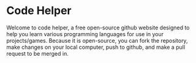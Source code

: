# Code Helper
Welcome to code helper, a free open-source github website designed to help you learn various programming languages for use in your projects/games. Because it is open-source, you can fork the repository, make changes on your local computer, push to github, and make a pull request to be merged in.
